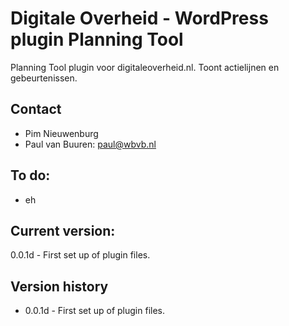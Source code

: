 # Digitale Overheid - WordPress plugin Planning Tool
Planning Tool plugin voor digitaleoverheid.nl. Toont actielijnen en gebeurtenissen.

## Contact
* Pim Nieuwenburg
* Paul van Buuren: paul@wbvb.nl

## To do:
* eh

## Current version:
0.0.1d - First set up of plugin files.

## Version history
* 0.0.1d - First set up of plugin files.
